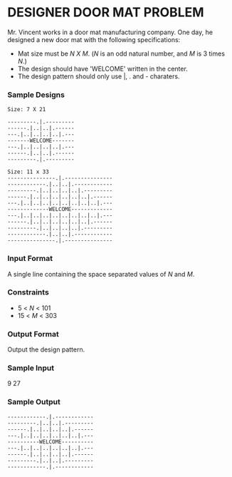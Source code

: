 # DESIGNER DOOR MAT PROBLEM

Mr. Vincent works in a door mat manufacturing company. One day, he designed a new door mat with the following specifications:
* Mat size must be *N X M*. (*N* is an odd natural number, and *M* is 3 times *N*.)
* The design should have 'WELCOME' written in the center.
* The design pattern should only use |, . and - charaters.

### Sample Designs

    
    Size: 7 X 21

    ---------.|.---------
    ------.|..|..|.------
    ---.|..|..|..|..|.---
    -------WELCOME-------
    ---.|..|..|..|..|.---
    ------.|..|..|.------
    ---------.|.---------
    
    Size: 11 x 33
    ---------------.|.---------------
    ------------.|..|..|.------------
    ---------.|..|..|..|..|.---------
    ------.|..|..|..|..|..|..|.------
    ---.|..|..|..|..|..|..|..|..|.---
    -------------WELCOME-------------
    ---.|..|..|..|..|..|..|..|..|.---
    ------.|..|..|..|..|..|..|.------
    ---------.|..|..|..|..|.---------
    ------------.|..|..|.------------
    ---------------.|.---------------
    
   
### Input Format

A single line containing the space separated values of *N* and *M*.

### Constraints
* 5 < *N* < 101
* 15 < *M* < 303

### Output Format

Output the design pattern.

### Sample Input
  9 27
  
### Sample Output
  ```
  ------------.|.------------
---------.|..|..|.---------
------.|..|..|..|..|.------
---.|..|..|..|..|..|..|.---
----------WELCOME----------
---.|..|..|..|..|..|..|.---
------.|..|..|..|..|.------
---------.|..|..|.---------
------------.|.------------
```
